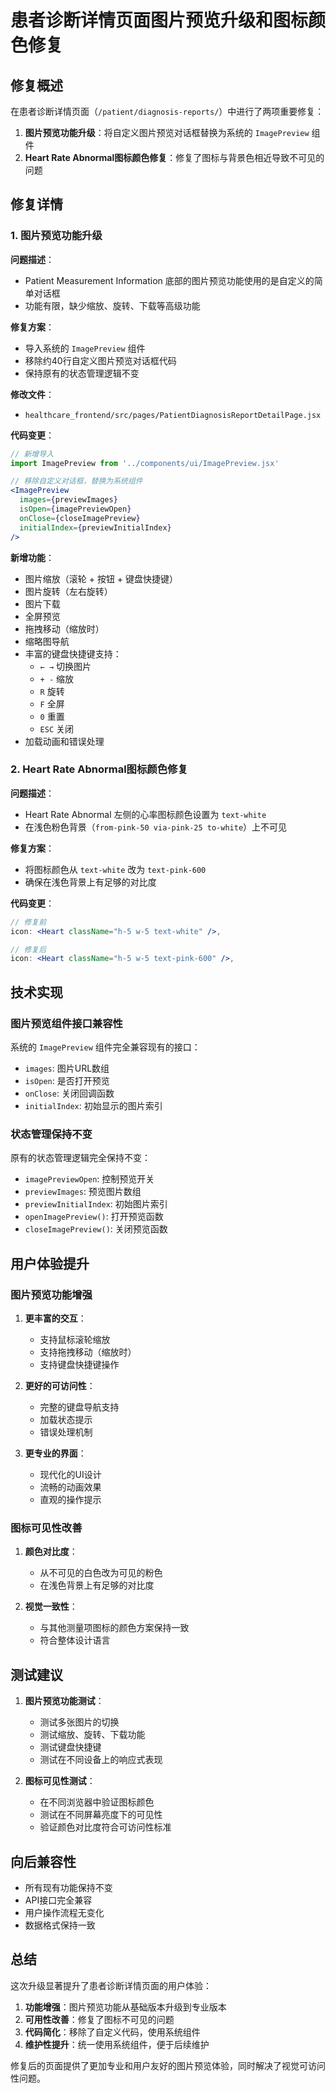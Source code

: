 # 患者诊断详情页面图片预览升级和图标颜色修复

## 修复概述

在患者诊断详情页面（`/patient/diagnosis-reports/`）中进行了两项重要修复：

1. **图片预览功能升级**：将自定义图片预览对话框替换为系统的 `ImagePreview` 组件
2. **Heart Rate Abnormal图标颜色修复**：修复了图标与背景色相近导致不可见的问题

## 修复详情

### 1. 图片预览功能升级

**问题描述**：
- Patient Measurement Information 底部的图片预览功能使用的是自定义的简单对话框
- 功能有限，缺少缩放、旋转、下载等高级功能

**修复方案**：
- 导入系统的 `ImagePreview` 组件
- 移除约40行自定义图片预览对话框代码
- 保持原有的状态管理逻辑不变

**修改文件**：
- `healthcare_frontend/src/pages/PatientDiagnosisReportDetailPage.jsx`

**代码变更**：
```jsx
// 新增导入
import ImagePreview from '../components/ui/ImagePreview.jsx'

// 移除自定义对话框，替换为系统组件
<ImagePreview
  images={previewImages}
  isOpen={imagePreviewOpen}
  onClose={closeImagePreview}
  initialIndex={previewInitialIndex}
/>
```

**新增功能**：
- 图片缩放（滚轮 + 按钮 + 键盘快捷键）
- 图片旋转（左右旋转）
- 图片下载
- 全屏预览
- 拖拽移动（缩放时）
- 缩略图导航
- 丰富的键盘快捷键支持：
  - `← →` 切换图片
  - `+ -` 缩放
  - `R` 旋转
  - `F` 全屏
  - `0` 重置
  - `ESC` 关闭
- 加载动画和错误处理

### 2. Heart Rate Abnormal图标颜色修复

**问题描述**：
- Heart Rate Abnormal 左侧的心率图标颜色设置为 `text-white`
- 在浅色粉色背景（`from-pink-50 via-pink-25 to-white`）上不可见

**修复方案**：
- 将图标颜色从 `text-white` 改为 `text-pink-600`
- 确保在浅色背景上有足够的对比度

**代码变更**：
```jsx
// 修复前
icon: <Heart className="h-5 w-5 text-white" />,

// 修复后
icon: <Heart className="h-5 w-5 text-pink-600" />,
```

## 技术实现

### 图片预览组件接口兼容性

系统的 `ImagePreview` 组件完全兼容现有的接口：
- `images`: 图片URL数组
- `isOpen`: 是否打开预览
- `onClose`: 关闭回调函数
- `initialIndex`: 初始显示的图片索引

### 状态管理保持不变

原有的状态管理逻辑完全保持不变：
- `imagePreviewOpen`: 控制预览开关
- `previewImages`: 预览图片数组
- `previewInitialIndex`: 初始图片索引
- `openImagePreview()`: 打开预览函数
- `closeImagePreview()`: 关闭预览函数

## 用户体验提升

### 图片预览功能增强

1. **更丰富的交互**：
   - 支持鼠标滚轮缩放
   - 支持拖拽移动（缩放时）
   - 支持键盘快捷键操作

2. **更好的可访问性**：
   - 完整的键盘导航支持
   - 加载状态提示
   - 错误处理机制

3. **更专业的界面**：
   - 现代化的UI设计
   - 流畅的动画效果
   - 直观的操作提示

### 图标可见性改善

1. **颜色对比度**：
   - 从不可见的白色改为可见的粉色
   - 在浅色背景上有足够的对比度

2. **视觉一致性**：
   - 与其他测量项图标的颜色方案保持一致
   - 符合整体设计语言

## 测试建议

1. **图片预览功能测试**：
   - 测试多张图片的切换
   - 测试缩放、旋转、下载功能
   - 测试键盘快捷键
   - 测试在不同设备上的响应式表现

2. **图标可见性测试**：
   - 在不同浏览器中验证图标颜色
   - 测试在不同屏幕亮度下的可见性
   - 验证颜色对比度符合可访问性标准

## 向后兼容性

- 所有现有功能保持不变
- API接口完全兼容
- 用户操作流程无变化
- 数据格式保持一致

## 总结

这次升级显著提升了患者诊断详情页面的用户体验：

1. **功能增强**：图片预览功能从基础版本升级到专业版本
2. **可用性改善**：修复了图标不可见的问题
3. **代码简化**：移除了自定义代码，使用系统组件
4. **维护性提升**：统一使用系统组件，便于后续维护

修复后的页面提供了更加专业和用户友好的图片预览体验，同时解决了视觉可访问性问题。 